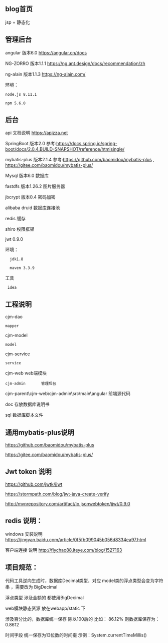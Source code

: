 ## blog首页

   jsp + 静态化

## 管理后台

   angular   版本6.0 https://angular.cn/docs  

   NG-ZORRO  版本1.1.1 https://ng.ant.design/docs/recommendation/zh

   ng-alain  版本1.1.3 https://ng-alain.com/

   环境：

	node.js 8.11.1

	npm 5.6.0

## 后台

   api 文档说明  https://apizza.net

   SpringBoot    版本2.0 参考:https://docs.spring.io/spring-boot/docs/2.0.4.BUILD-SNAPSHOT/reference/htmlsingle/

   mybatis-plus  版本2.1.4    参考:https://github.com/baomidou/mybatis-plus , https://gitee.com/baomidou/mybatis-plus/
       
   Mysql	  版本6.0   数据库

   fastdfs       版本1.26.2    图片服务器

   jbcrypt       版本0.4  密码加密

   alibaba druid  数据库连接池

   redis	   缓存

   shiro	  权限框架

   jwt    0.9.0

   环境：

      jdk1.8

      maven 3.3.9
     	
   工具 

     idea

## 工程说明

cjm-dao	    

    mapper

cjm-model   

    model

cjm-service   

    service

cjm-web      			web端模块

    cjm-admin		管理后台

cjm-parent\cjm-web\cjm-admin\src\main\angular  前端源代码

doc     		存放数据库说明书

sql		        数据库脚本文件

## 通用mybatis-plus说明

   https://github.com/baomidou/mybatis-plus

   https://gitee.com/baomidou/mybatis-plus/
	
## Jwt token 说明

   https://github.com/jwtk/jjwt

   https://stormpath.com/blog/jwt-java-create-verify

   http://mvnrepository.com/artifact/io.jsonwebtoken/jjwt/0.9.0

	
## redis 说明：

   windows 安装说明  https://jingyan.baidu.com/article/0f5fb099045b056d8334ea97.html

   客户端连接 说明  http://flychao88.iteye.com/blog/1527163


## 项目规范：
  
  代码工具逆向生成时，数据库Decimal类型，对应 model类的浮点类型会变为字符串 ，需要改为 BigDecimal 
  
  浮点类型 涉及金额的 都使用BigDecimal 
  
  web模块静态资源 放在webapp/static 下
  
  涉及百分比的，数据库统一保存  除以100后的   比如：   86.12%   则数据库保存为：0.8612
  
  时间字段  统一保存为13位数的时间撮    示例：System.currentTimeMillis()
